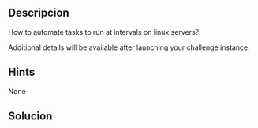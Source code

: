 
## Descripcion

How to automate tasks to run at intervals on linux servers?

Additional details will be available after launching your challenge instance.

## Hints
None

## Solucion
